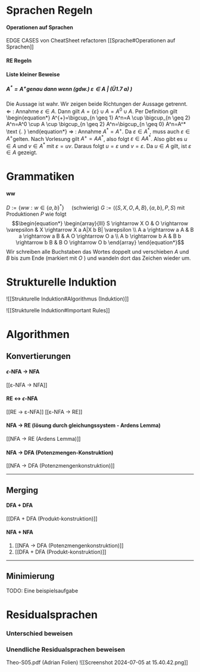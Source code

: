 
# Sprachen Regeln
#### Operationen auf Sprachen
EDGE CASES von CheatSheet refactoren
[[Sprache#Operationen auf Sprachen]]

#### RE Regeln

#### Liste kleiner Beweise
##### $A^*=A^{+} \text {genau dann wenn (gdw.) } \varepsilon \in A$  |   (Ü1.7 a) )
Die Aussage ist wahr. Wir zeigen beide Richtungen der Aussage getrennt.
$\Longleftarrow$ : Annahme $\varepsilon \in A$. Dann gilt $A=\{\varepsilon\} \cup A=A^0 \cup A$. Per Definition gilt
\begin{equation*}
A^{+}=\bigcup_{n \geq 1} A^n=A \cup \bigcup_{n \geq 2} A^n=A^0 \cup A \cup \bigcup_{n \geq 2} A^n=\bigcup_{n \geq 0} A^n=A^* \text {. }
\end{equation*}
$\Longrightarrow$ : Annahme $A^*=A^{+}$. Da $\varepsilon \in A^*$, muss auch $\varepsilon \in A^{+}$gelten. Nach Vorlesung gilt $A^{+}=A A^*$, also folgt $\varepsilon \in A A^*$. Also gibt es $u \in A$ und $v \in A^*$ mit $\varepsilon=u v$. Daraus folgt $u=\varepsilon$ und $v=\varepsilon$. Da $u \in A$ gilt, ist $\varepsilon \in A$ gezeigt.




# Grammatiken
#### ww
$D:=\left\{w w: w \in\{a, b\}^*\right\} \quad \text { (schwierig) }$
	$G:=(\{S, X, O, A, B\},\{a, b\}, P, S)$ mit Produktionen $P$ wie folgt
	$$\begin{equation*}
	\begin{array}{lll}
	S \rightarrow X O & O \rightarrow \varepsilon & X \rightarrow X a A|X b B| \varepsilon \\
	A a \rightarrow a A & B a \rightarrow a B & A O \rightarrow O a \\
	A b \rightarrow b A & B b \rightarrow b B & B O \rightarrow O b
	\end{array}
	\end{equation*}$$
	Wir schreiben alle Buchstaben das Wortes doppelt und verschieben $A$ und $B$ bis zum Ende (markiert mit $O$ ) und wandeln dort das Zeichen wieder um.



# Strukturelle Induktion
![[Strukturelle Induktion#Algorithmus (Induktion)]]

![[Strukturelle Induktion#Important Rules]]



# Algorithmen

## Konvertierungen
#### $\epsilon$-NFA -> NFA
[[ε-NFA -> NFA]]

#### RE <-> $\epsilon$-NFA
[[RE -> ε-NFA]]
[[ε-NFA -> RE]]

#### NFA -> RE (lösung durch gleichungssystem - Ardens Lemma)
[[NFA -> RE (Ardens Lemma)]]


#### NFA -> DFA (Potenzmengen-Konstruktion)
[[NFA -> DFA (Potenzmengenkonstruktion)]]
_____
## Merging
#### DFA + DFA
[[DFA + DFA (Produkt-konstruktion)]]

#### NFA + NFA 
1. [[NFA -> DFA (Potenzmengenkonstruktion)]]
2. [[DFA + DFA (Produkt-konstruktion)]]

_____
## Minimierung
TODO: Eine beispielsaufgabe



# Residualsprachen
### Unterschied beweisen


### Unendliche Residualsprachen beweisen
Theo-S05.pdf (Adrian Folien)
![[Screenshot 2024-07-05 at 15.40.42.png]]
